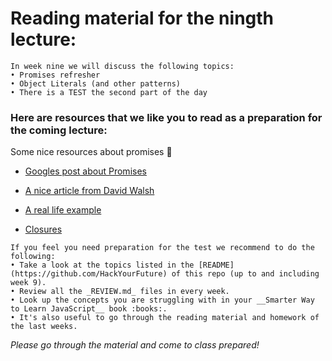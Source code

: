 # Reading material for the ningth lecture:

```
In week nine we will discuss the following topics:
• Promises refresher
• Object Literals (and other patterns)
• There is a TEST the second part of the day
```

### Here are resources that we like you to read as a preparation for the coming lecture:

Some nice resources about promises :ring:
- [Googles post about Promises](https://developers.google.com/web/fundamentals/getting-started/primers/promises)
- [A nice article from David Walsh](https://davidwalsh.name/promises)
- [A real life example](https://github.com/mdn/js-examples/blob/master/promises-test/index.html)

- [Closures](https://developer.mozilla.org/en-US/docs/Web/JavaScript/Closures)

```
If you feel you need preparation for the test we recommend to do the following:
• Take a look at the topics listed in the [README](https://github.com/HackYourFuture) of this repo (up to and including week 9). 
• Review all the _REVIEW.md_ files in every week.
• Look up the concepts you are struggling with in your __Smarter Way to Learn JavaScript__ book :books:. 
• It's also useful to go through the reading material and homework of the last weeks.
```

_Please go through the material and come to class prepared!_


